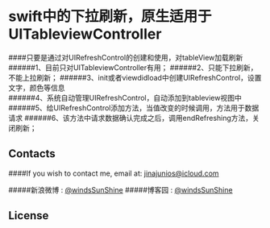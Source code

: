 # swift中的下拉刷新，原生适用于UITableviewController

####只要是通过对UIRefreshControl的创建和使用，对tableView加载刷新
######1、目前只对UITableviewController有用； 
######2、只能下拉刷新，不能上拉刷新； 
######3、init或者viewdidload中创建UIRefreshControl，设置文字，颜色等信息  
######4、系统自动管理UIRefreshControl，自动添加到tableview视图中
######5、给UIRefreshControl添加方法，当值改变的时候调用，方法用于数据请求
######6、该方法中请求数据确认完成之后，调用endRefreshing方法，关闭刷新；





## Contacts

####If you wish to contact me, email at: jinajunios@icloud.com

#####新浪微博 : [@windsSunShine](http://weibo.com/5789998869/)
#####博客园 : [@windsSunShine ](https://www.cnblogs.com/windsSunShine/)

## License
